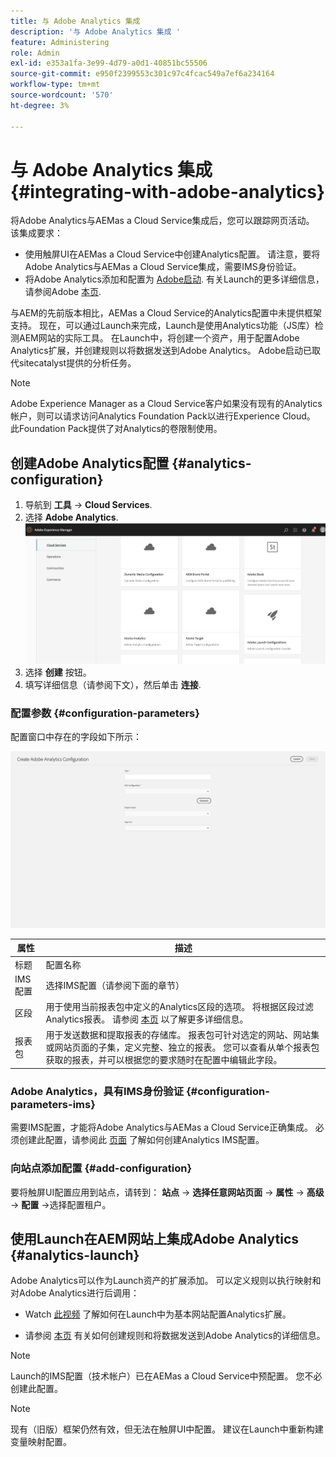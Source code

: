 ```yaml
---
title: 与 Adobe Analytics 集成
description: '与 Adobe Analytics 集成 '
feature: Administering
role: Admin
exl-id: e353a1fa-3e99-4d79-a0d1-40851bc55506
source-git-commit: e950f2399553c301c97c4fcac549a7ef6a234164
workflow-type: tm+mt
source-wordcount: '570'
ht-degree: 3%

---
```


# 与 Adobe Analytics 集成{#integrating-with-adobe-analytics}

将Adobe Analytics与AEMas a Cloud Service集成后，您可以跟踪网页活动。 该集成要求：

* 使用触屏UI在AEMas a Cloud Service中创建Analytics配置。 请注意，要将Adobe Analytics与AEMas a Cloud Service集成，需要IMS身份验证。
* 将Adobe Analytics添加和配置为 [Adobe启动](#analytics-launch). 有关Launch的更多详细信息，请参阅Adobe [本页](https://experienceleague.adobe.com/docs/experience-platform/tags/get-started/quick-start.html).

与AEM的先前版本相比，AEMas a Cloud Service的Analytics配置中未提供框架支持。 现在，可以通过Launch来完成，Launch是使用Analytics功能（JS库）检测AEM网站的实际工具。 在Launch中，将创建一个资产，用于配置Adobe Analytics扩展，并创建规则以将数据发送到Adobe Analytics。 Adobe启动已取代sitecatalyst提供的分析任务。

>[!NOTE]
>
>Adobe Experience Manager as a Cloud Service客户如果没有现有的Analytics帐户，则可以请求访问Analytics Foundation Pack以进行Experience Cloud。 此Foundation Pack提供了对Analytics的卷限制使用。

## 创建Adobe Analytics配置 {#analytics-configuration}

1. 导航到 **工具** → **Cloud Services**.
2. 选择 **Adobe Analytics**.
   ![Adobe Analytics窗口](assets/analytics_screen2.png "Adobe Analytics窗口")
3. 选择 **创建** 按钮。
4. 填写详细信息（请参阅下文），然后单击 **连接**.

### 配置参数 {#configuration-parameters}

配置窗口中存在的字段如下所示：

![配置参数](assets/properties_field2.png "配置参数")

| 属性 | 描述 |
|---|---|
| 标题 | 配置名称 |
| IMS 配置 | 选择IMS配置（请参阅下面的章节） |
| 区段 | 用于使用当前报表包中定义的Analytics区段的选项。 将根据区段过滤Analytics报表。 请参阅 [本页](https://experienceleague.adobe.com/docs/analytics/components/segmentation/seg-overview.html) 以了解更多详细信息。 |
| 报表包 | 用于发送数据和提取报表的存储库。 报表包可针对选定的网站、网站集或网站页面的子集，定义完整、独立的报表。 您可以查看从单个报表包获取的报表，并可以根据您的要求随时在配置中编辑此字段。 |

### Adobe Analytics，具有IMS身份验证 {#configuration-parameters-ims}

需要IMS配置，才能将Adobe Analytics与AEMas a Cloud Service正确集成。 必须创建此配置，请参阅此 [页面](/help/sites-cloud/integrating/integration-adobe-analytics-ims.md) 了解如何创建Analytics IMS配置。

### 向站点添加配置 {#add-configuration}

要将触屏UI配置应用到站点，请转到： **站点** → **选择任意网站页面** → **属性** → **高级** → **配置** →选择配置租户。

## 使用Launch在AEM网站上集成Adobe Analytics {#analytics-launch}

Adobe Analytics可以作为Launch资产的扩展添加。 可以定义规则以执行映射和对Adobe Analytics进行后调用：

* Watch [此视频](https://experienceleague.adobe.com/docs/analytics-learn/tutorials/implementation/via-adobe-launch/basic-configuration-of-the-analytics-launch-extension.html) 了解如何在Launch中为基本网站配置Analytics扩展。

* 请参阅 [本页](https://experienceleague.adobe.com/docs/core-services-learn/implementing-in-websites-with-launch/implement-solutions/analytics.html) 有关如何创建规则和将数据发送到Adobe Analytics的详细信息。

>[!NOTE]
>
>Launch的IMS配置（技术帐户）已在AEMas a Cloud Service中预配置。 您不必创建此配置。

>[!NOTE]
>
>现有（旧版）框架仍然有效，但无法在触屏UI中配置。 建议在Launch中重新构建变量映射配置。
